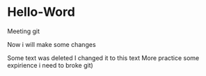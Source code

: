 # Hello-Word
Meeting git

Now i will make some changes

Some text was deleted
I changed it to this text
More practice
some expirience
i need to broke git)
